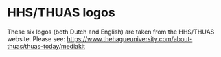 # HHS/THUAS logos
These six logos (both Dutch and English) are taken from the HHS/THUAS website. 
Please see: https://www.thehagueuniversity.com/about-thuas/thuas-today/mediakit
